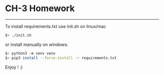 # CH-3 Homework

---

To install requirements.txt use init.sh on linux/mac
```bash
$> ./init.sh
```

or install manually on windows:
```bash
$> python3 -m venv venv
$> pip3 install --force-install -r requirements.txt
```

Enjoy ! :)
